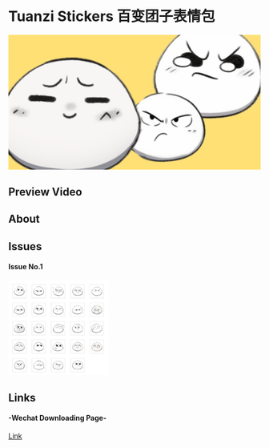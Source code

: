 # Tuanzi Stickers 百变团子表情包

![cover](cover.png)

## Preview Video

## About

## Issues

  #### Issue No.1 
  <img src="issue1.png" width="200" />

## Links 

  #### -Wechat Downloading Page-
  [Link]([https://w.url.cn/s/AuZOB4a#wechat_redirect](https://sticker.weixin.qq.com/cgi-bin/mmemoticon-bin/emoticonview?oper=single&t=shop/detail&productid=aL2PCfwK/89qO7sF6/+I+UDhfwEjhec2ZNvdnLLJRd/Nr57n3KJ3w9f+wQeAWhK+sux02b+sjjgPxPL2l7hcvzNxpR5QLxW9eBwm6wnkI4SQ=))
